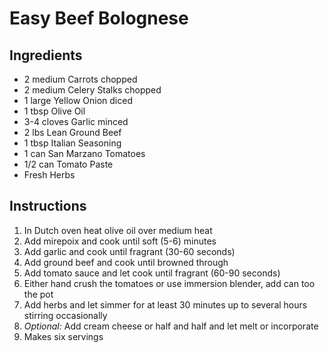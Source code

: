 # Easy Beef Bolognese

## Ingredients

- 2 medium Carrots chopped
- 2 medium Celery Stalks chopped
- 1 large Yellow Onion diced
- 1 tbsp Olive Oil 
- 3-4 cloves Garlic minced
- 2 lbs Lean Ground Beef 
- 1 tbsp Italian Seasoning
- 1 can San Marzano Tomatoes
- 1/2 can Tomato Paste
- Fresh Herbs 



## Instructions

1. In Dutch oven heat olive oil over medium heat
2. Add mirepoix and cook until soft (5-6) minutes
3. Add garlic and cook until fragrant (30-60 seconds)
4. Add ground beef and cook until browned through
5. Add tomato sauce and let cook until fragrant (60-90 seconds)
6. Either hand crush the tomatoes or use immersion blender, add can too the pot
7. Add herbs and let simmer for at least 30 minutes up to several hours stirring occasionally
8. *Optional:* Add cream cheese or half and half and let melt or incorporate
9. Makes six servings
